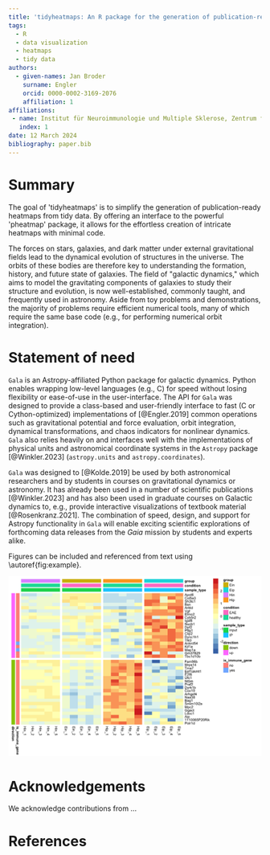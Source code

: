 ```yaml
---
title: 'tidyheatmaps: An R package for the generation of publication-ready heatmaps from tidy data'
tags:
  - R
  - data visualization
  - heatmaps
  - tidy data
authors:
  - given-names: Jan Broder
    surname: Engler
    orcid: 0000-0002-3169-2076
    affiliation: 1
affiliations:
 - name: Institut für Neuroimmunologie und Multiple Sklerose, Zentrum für Molekulare Neurobiologie Hamburg, Universitätsklinikum Hamburg-Eppendorf, 20251 Hamburg, Germany
   index: 1
date: 12 March 2024
bibliography: paper.bib
---
```



# Summary

The goal of 'tidyheatmaps' is to simplify the generation of publication-ready heatmaps from tidy data. By offering an interface to the powerful 'pheatmap' package, it allows for the effortless creation of intricate heatmaps with minimal code.

The forces on stars, galaxies, and dark matter under external gravitational
fields lead to the dynamical evolution of structures in the universe. The orbits
of these bodies are therefore key to understanding the formation, history, and
future state of galaxies. The field of "galactic dynamics," which aims to model
the gravitating components of galaxies to study their structure and evolution,
is now well-established, commonly taught, and frequently used in astronomy.
Aside from toy problems and demonstrations, the majority of problems require
efficient numerical tools, many of which require the same base code (e.g., for
performing numerical orbit integration).

# Statement of need

`Gala` is an Astropy-affiliated Python package for galactic dynamics. Python
enables wrapping low-level languages (e.g., C) for speed without losing
flexibility or ease-of-use in the user-interface. The API for `Gala` was
designed to provide a class-based and user-friendly interface to fast (C or
Cython-optimized) implementations of [@Engler.2019] common operations such as gravitational
potential and force evaluation, orbit integration, dynamical transformations,
and chaos indicators for nonlinear dynamics. `Gala` also relies heavily on and
interfaces well with the implementations of physical units and astronomical
coordinate systems in the `Astropy` package [@Winkler.2023] (`astropy.units` and
`astropy.coordinates`).

`Gala` was designed to [@Kolde.2019] be used by both astronomical researchers and by
students in courses on gravitational dynamics or astronomy. It has already been
used in a number of scientific publications [@Winkler.2023] and has also been
used in graduate courses on Galactic dynamics to, e.g., provide interactive
visualizations of textbook material [@Rosenkranz.2021]. The combination of speed,
design, and support for Astropy functionality in `Gala` will enable exciting
scientific explorations of forthcoming data releases from the *Gaia* mission by students and experts alike.

Figures can be included and referenced from text using \autoref{fig:example}.

![Caption for example figure.\label{fig:example}](man/figures/README-unnamed-chunk-2-1.png)

# Acknowledgements

We acknowledge contributions from ...

# References
